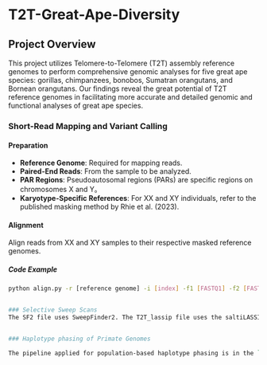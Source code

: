 # T2T-Great-Ape-Diversity
## Project Overview
This project utilizes Telomere-to-Telomere (T2T) assembly reference genomes to perform comprehensive genomic analyses for five great ape species: gorillas, chimpanzees, bonobos, Sumatran orangutans, and Bornean orangutans. Our findings reveal the great potential of T2T reference genomes in facilitating more accurate and detailed genomic and functional analyses of great ape species.  

### Short-Read Mapping and Variant Calling
#### Preparation
- **Reference Genome**: Required for mapping reads.
- **Paired-End Reads**: From the sample to be analyzed.
- **PAR Regions**: Pseudoautosomal regions (PARs) are specific regions on chromosomes X and Y。
- **Karyotype-Specific References**: For XX and XY individuals, refer to the published masking method by Rhie et al. (2023).

#### Alignment
Align reads from XX and XY samples to their respective masked reference genomes.

##### Code Example
```bash
python align.py -r [reference genome] -i [index] -f1 [FASTQ1] -f2 [FASTQ2] -s [sample name] -o [output dir] -t [threads] -m [memory]


### Selective Sweep Scans
The SF2 file uses SweepFinder2. The T2T_lassip file uses the saltiLASSI method.


### Haplotype phasing of Primate Genomes

The pipeline applied for population-based haplotype phasing is in the `phasing` directory.
